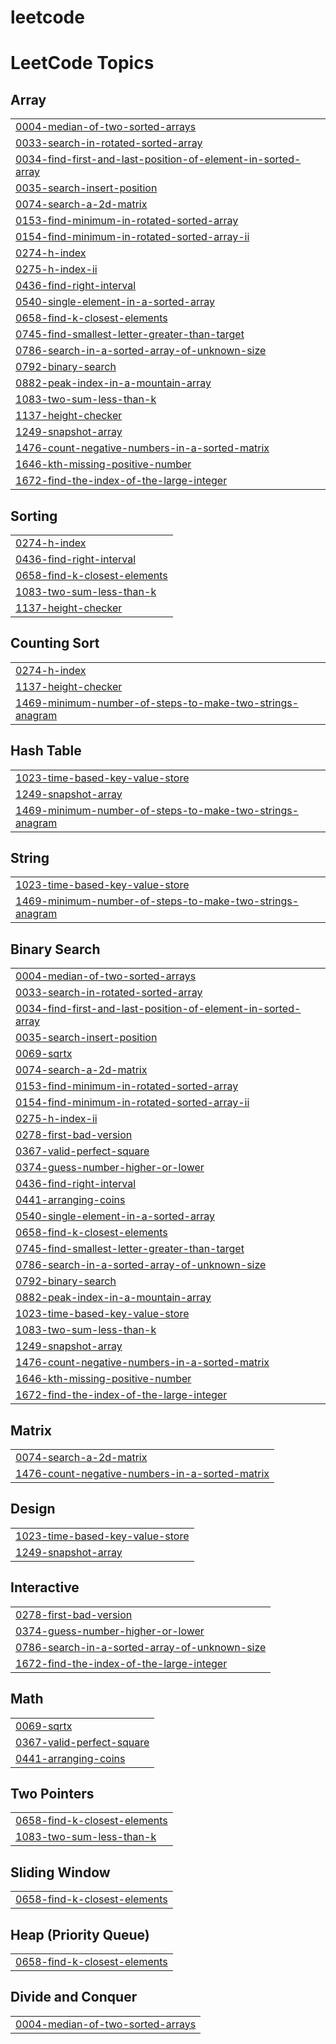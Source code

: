 # leetcode
<!---LeetCode Topics Start-->
# LeetCode Topics
## Array
|  |
| ------- |
| [0004-median-of-two-sorted-arrays](https://github.com/jedi0605/leetcode/tree/master/0004-median-of-two-sorted-arrays) |
| [0033-search-in-rotated-sorted-array](https://github.com/jedi0605/leetcode/tree/master/0033-search-in-rotated-sorted-array) |
| [0034-find-first-and-last-position-of-element-in-sorted-array](https://github.com/jedi0605/leetcode/tree/master/0034-find-first-and-last-position-of-element-in-sorted-array) |
| [0035-search-insert-position](https://github.com/jedi0605/leetcode/tree/master/0035-search-insert-position) |
| [0074-search-a-2d-matrix](https://github.com/jedi0605/leetcode/tree/master/0074-search-a-2d-matrix) |
| [0153-find-minimum-in-rotated-sorted-array](https://github.com/jedi0605/leetcode/tree/master/0153-find-minimum-in-rotated-sorted-array) |
| [0154-find-minimum-in-rotated-sorted-array-ii](https://github.com/jedi0605/leetcode/tree/master/0154-find-minimum-in-rotated-sorted-array-ii) |
| [0274-h-index](https://github.com/jedi0605/leetcode/tree/master/0274-h-index) |
| [0275-h-index-ii](https://github.com/jedi0605/leetcode/tree/master/0275-h-index-ii) |
| [0436-find-right-interval](https://github.com/jedi0605/leetcode/tree/master/0436-find-right-interval) |
| [0540-single-element-in-a-sorted-array](https://github.com/jedi0605/leetcode/tree/master/0540-single-element-in-a-sorted-array) |
| [0658-find-k-closest-elements](https://github.com/jedi0605/leetcode/tree/master/0658-find-k-closest-elements) |
| [0745-find-smallest-letter-greater-than-target](https://github.com/jedi0605/leetcode/tree/master/0745-find-smallest-letter-greater-than-target) |
| [0786-search-in-a-sorted-array-of-unknown-size](https://github.com/jedi0605/leetcode/tree/master/0786-search-in-a-sorted-array-of-unknown-size) |
| [0792-binary-search](https://github.com/jedi0605/leetcode/tree/master/0792-binary-search) |
| [0882-peak-index-in-a-mountain-array](https://github.com/jedi0605/leetcode/tree/master/0882-peak-index-in-a-mountain-array) |
| [1083-two-sum-less-than-k](https://github.com/jedi0605/leetcode/tree/master/1083-two-sum-less-than-k) |
| [1137-height-checker](https://github.com/jedi0605/leetcode/tree/master/1137-height-checker) |
| [1249-snapshot-array](https://github.com/jedi0605/leetcode/tree/master/1249-snapshot-array) |
| [1476-count-negative-numbers-in-a-sorted-matrix](https://github.com/jedi0605/leetcode/tree/master/1476-count-negative-numbers-in-a-sorted-matrix) |
| [1646-kth-missing-positive-number](https://github.com/jedi0605/leetcode/tree/master/1646-kth-missing-positive-number) |
| [1672-find-the-index-of-the-large-integer](https://github.com/jedi0605/leetcode/tree/master/1672-find-the-index-of-the-large-integer) |
## Sorting
|  |
| ------- |
| [0274-h-index](https://github.com/jedi0605/leetcode/tree/master/0274-h-index) |
| [0436-find-right-interval](https://github.com/jedi0605/leetcode/tree/master/0436-find-right-interval) |
| [0658-find-k-closest-elements](https://github.com/jedi0605/leetcode/tree/master/0658-find-k-closest-elements) |
| [1083-two-sum-less-than-k](https://github.com/jedi0605/leetcode/tree/master/1083-two-sum-less-than-k) |
| [1137-height-checker](https://github.com/jedi0605/leetcode/tree/master/1137-height-checker) |
## Counting Sort
|  |
| ------- |
| [0274-h-index](https://github.com/jedi0605/leetcode/tree/master/0274-h-index) |
| [1137-height-checker](https://github.com/jedi0605/leetcode/tree/master/1137-height-checker) |
| [1469-minimum-number-of-steps-to-make-two-strings-anagram](https://github.com/jedi0605/leetcode/tree/master/1469-minimum-number-of-steps-to-make-two-strings-anagram) |
## Hash Table
|  |
| ------- |
| [1023-time-based-key-value-store](https://github.com/jedi0605/leetcode/tree/master/1023-time-based-key-value-store) |
| [1249-snapshot-array](https://github.com/jedi0605/leetcode/tree/master/1249-snapshot-array) |
| [1469-minimum-number-of-steps-to-make-two-strings-anagram](https://github.com/jedi0605/leetcode/tree/master/1469-minimum-number-of-steps-to-make-two-strings-anagram) |
## String
|  |
| ------- |
| [1023-time-based-key-value-store](https://github.com/jedi0605/leetcode/tree/master/1023-time-based-key-value-store) |
| [1469-minimum-number-of-steps-to-make-two-strings-anagram](https://github.com/jedi0605/leetcode/tree/master/1469-minimum-number-of-steps-to-make-two-strings-anagram) |
## Binary Search
|  |
| ------- |
| [0004-median-of-two-sorted-arrays](https://github.com/jedi0605/leetcode/tree/master/0004-median-of-two-sorted-arrays) |
| [0033-search-in-rotated-sorted-array](https://github.com/jedi0605/leetcode/tree/master/0033-search-in-rotated-sorted-array) |
| [0034-find-first-and-last-position-of-element-in-sorted-array](https://github.com/jedi0605/leetcode/tree/master/0034-find-first-and-last-position-of-element-in-sorted-array) |
| [0035-search-insert-position](https://github.com/jedi0605/leetcode/tree/master/0035-search-insert-position) |
| [0069-sqrtx](https://github.com/jedi0605/leetcode/tree/master/0069-sqrtx) |
| [0074-search-a-2d-matrix](https://github.com/jedi0605/leetcode/tree/master/0074-search-a-2d-matrix) |
| [0153-find-minimum-in-rotated-sorted-array](https://github.com/jedi0605/leetcode/tree/master/0153-find-minimum-in-rotated-sorted-array) |
| [0154-find-minimum-in-rotated-sorted-array-ii](https://github.com/jedi0605/leetcode/tree/master/0154-find-minimum-in-rotated-sorted-array-ii) |
| [0275-h-index-ii](https://github.com/jedi0605/leetcode/tree/master/0275-h-index-ii) |
| [0278-first-bad-version](https://github.com/jedi0605/leetcode/tree/master/0278-first-bad-version) |
| [0367-valid-perfect-square](https://github.com/jedi0605/leetcode/tree/master/0367-valid-perfect-square) |
| [0374-guess-number-higher-or-lower](https://github.com/jedi0605/leetcode/tree/master/0374-guess-number-higher-or-lower) |
| [0436-find-right-interval](https://github.com/jedi0605/leetcode/tree/master/0436-find-right-interval) |
| [0441-arranging-coins](https://github.com/jedi0605/leetcode/tree/master/0441-arranging-coins) |
| [0540-single-element-in-a-sorted-array](https://github.com/jedi0605/leetcode/tree/master/0540-single-element-in-a-sorted-array) |
| [0658-find-k-closest-elements](https://github.com/jedi0605/leetcode/tree/master/0658-find-k-closest-elements) |
| [0745-find-smallest-letter-greater-than-target](https://github.com/jedi0605/leetcode/tree/master/0745-find-smallest-letter-greater-than-target) |
| [0786-search-in-a-sorted-array-of-unknown-size](https://github.com/jedi0605/leetcode/tree/master/0786-search-in-a-sorted-array-of-unknown-size) |
| [0792-binary-search](https://github.com/jedi0605/leetcode/tree/master/0792-binary-search) |
| [0882-peak-index-in-a-mountain-array](https://github.com/jedi0605/leetcode/tree/master/0882-peak-index-in-a-mountain-array) |
| [1023-time-based-key-value-store](https://github.com/jedi0605/leetcode/tree/master/1023-time-based-key-value-store) |
| [1083-two-sum-less-than-k](https://github.com/jedi0605/leetcode/tree/master/1083-two-sum-less-than-k) |
| [1249-snapshot-array](https://github.com/jedi0605/leetcode/tree/master/1249-snapshot-array) |
| [1476-count-negative-numbers-in-a-sorted-matrix](https://github.com/jedi0605/leetcode/tree/master/1476-count-negative-numbers-in-a-sorted-matrix) |
| [1646-kth-missing-positive-number](https://github.com/jedi0605/leetcode/tree/master/1646-kth-missing-positive-number) |
| [1672-find-the-index-of-the-large-integer](https://github.com/jedi0605/leetcode/tree/master/1672-find-the-index-of-the-large-integer) |
## Matrix
|  |
| ------- |
| [0074-search-a-2d-matrix](https://github.com/jedi0605/leetcode/tree/master/0074-search-a-2d-matrix) |
| [1476-count-negative-numbers-in-a-sorted-matrix](https://github.com/jedi0605/leetcode/tree/master/1476-count-negative-numbers-in-a-sorted-matrix) |
## Design
|  |
| ------- |
| [1023-time-based-key-value-store](https://github.com/jedi0605/leetcode/tree/master/1023-time-based-key-value-store) |
| [1249-snapshot-array](https://github.com/jedi0605/leetcode/tree/master/1249-snapshot-array) |
## Interactive
|  |
| ------- |
| [0278-first-bad-version](https://github.com/jedi0605/leetcode/tree/master/0278-first-bad-version) |
| [0374-guess-number-higher-or-lower](https://github.com/jedi0605/leetcode/tree/master/0374-guess-number-higher-or-lower) |
| [0786-search-in-a-sorted-array-of-unknown-size](https://github.com/jedi0605/leetcode/tree/master/0786-search-in-a-sorted-array-of-unknown-size) |
| [1672-find-the-index-of-the-large-integer](https://github.com/jedi0605/leetcode/tree/master/1672-find-the-index-of-the-large-integer) |
## Math
|  |
| ------- |
| [0069-sqrtx](https://github.com/jedi0605/leetcode/tree/master/0069-sqrtx) |
| [0367-valid-perfect-square](https://github.com/jedi0605/leetcode/tree/master/0367-valid-perfect-square) |
| [0441-arranging-coins](https://github.com/jedi0605/leetcode/tree/master/0441-arranging-coins) |
## Two Pointers
|  |
| ------- |
| [0658-find-k-closest-elements](https://github.com/jedi0605/leetcode/tree/master/0658-find-k-closest-elements) |
| [1083-two-sum-less-than-k](https://github.com/jedi0605/leetcode/tree/master/1083-two-sum-less-than-k) |
## Sliding Window
|  |
| ------- |
| [0658-find-k-closest-elements](https://github.com/jedi0605/leetcode/tree/master/0658-find-k-closest-elements) |
## Heap (Priority Queue)
|  |
| ------- |
| [0658-find-k-closest-elements](https://github.com/jedi0605/leetcode/tree/master/0658-find-k-closest-elements) |
## Divide and Conquer
|  |
| ------- |
| [0004-median-of-two-sorted-arrays](https://github.com/jedi0605/leetcode/tree/master/0004-median-of-two-sorted-arrays) |
<!---LeetCode Topics End-->